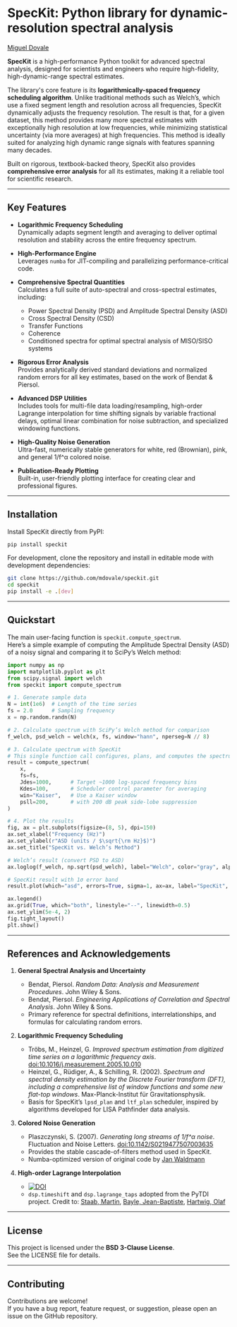 # SpecKit: Python library for dynamic-resolution spectral analysis
[Miguel Dovale](https://orcid.org/0000-0002-6300-5226)

**SpecKit** is a high-performance Python toolkit for advanced spectral analysis, designed for scientists and engineers who require high-fidelity, high-dynamic-range spectral estimates.

The library's core feature is its **logarithmically-spaced frequency scheduling algorithm**. Unlike traditional methods such as Welch’s, which use a fixed segment length and resolution across all frequencies, SpecKit dynamically adjusts the frequency resolution. The result is that, for a given dataset, this method provides many more spectral estimates with exceptionally high resolution at low frequencies, while minimizing statistical uncertainty (via more averages) at high frequencies. This method is ideally suited for analyzing high dynamic range signals with features spanning many decades.

Built on rigorous, textbook-backed theory, SpecKit also provides **comprehensive error analysis** for all its estimates, making it a reliable tool for scientific research.

---

## Key Features

- **Logarithmic Frequency Scheduling**  
  Dynamically adapts segment length and averaging to deliver optimal resolution and stability across the entire frequency spectrum.

- **High-Performance Engine**  
  Leverages `numba` for JIT-compiling and parallelizing performance-critical code.

- **Comprehensive Spectral Quantities**  
  Calculates a full suite of auto-spectral and cross-spectral estimates, including:  
    - Power Spectral Density (PSD) and Amplitude Spectral Density (ASD)  
    - Cross Spectral Density (CSD)  
    - Transfer Functions
    - Coherence  
  - Conditioned spectra for optimal spectral analysis of MISO/SISO systems  

- **Rigorous Error Analysis**  
  Provides analytically derived standard deviations and normalized random errors for all key estimates, based on the work of Bendat & Piersol.

- **Advanced DSP Utilities**  
  Includes tools for multi-file data loading/resampling, high-order Lagrange interpolation for time shifting signals by variable fractional delays, optimal linear combination for noise subtraction, and specialized windowing functions.

- **High-Quality Noise Generation**  
  Ultra-fast, numerically stable generators for white, red (Brownian), pink, and general 1/f^α colored noise.

- **Publication-Ready Plotting**  
  Built-in, user-friendly plotting interface for creating clear and professional figures.

---

## Installation

Install SpecKit directly from PyPI:

```bash
pip install speckit
```

For development, clone the repository and install in editable mode with development dependencies:

```bash
git clone https://github.com/mdovale/speckit.git
cd speckit
pip install -e .[dev]
```

---

## Quickstart

The main user-facing function is `speckit.compute_spectrum`.  
Here’s a simple example of computing the Amplitude Spectral Density (ASD) of a noisy signal and comparing it to SciPy’s Welch method:

```python
import numpy as np
import matplotlib.pyplot as plt
from scipy.signal import welch
from speckit import compute_spectrum

# 1. Generate sample data
N = int(1e6)  # Length of the time series
fs = 2.0      # Sampling frequency
x = np.random.randn(N)

# 2. Calculate spectrum with SciPy’s Welch method for comparison
f_welch, psd_welch = welch(x, fs, window="hann", nperseg=N // 8)

# 3. Calculate spectrum with SpecKit
# This single function call configures, plans, and computes the spectrum.
result = compute_spectrum(
    x,
    fs=fs,
    Jdes=1000,      # Target ~1000 log-spaced frequency bins
    Kdes=100,       # Scheduler control parameter for averaging
    win="Kaiser",   # Use a Kaiser window
    psll=200,       # with 200 dB peak side-lobe suppression
)

# 4. Plot the results
fig, ax = plt.subplots(figsize=(8, 5), dpi=150)
ax.set_xlabel("Frequency (Hz)")
ax.set_ylabel(r"ASD (units / $\sqrt{\rm Hz}$)")
ax.set_title("SpecKit vs. Welch’s Method")

# Welch’s result (convert PSD to ASD)
ax.loglog(f_welch, np.sqrt(psd_welch), label="Welch", color="gray", alpha=0.7)

# SpecKit result with 1σ error band
result.plot(which="asd", errors=True, sigma=1, ax=ax, label="SpecKit", color="crimson")

ax.legend()
ax.grid(True, which="both", linestyle="--", linewidth=0.5)
ax.set_ylim(5e-4, 2)
fig.tight_layout()
plt.show()
```

---

## References and Acknowledgements

1. **General Spectral Analysis and Uncertainty**  
   - Bendat, Piersol. *Random Data: Analysis and Measurement Procedures*. John Wiley & Sons.  
   - Bendat, Piersol. *Engineering Applications of Correlation and Spectral Analysis*. John Wiley & Sons.  
   - Primary reference for spectral definitions, interrelationships, and formulas for calculating random errors.

2. **Logarithmic Frequency Scheduling**
   - Tröbs, M., Heinzel, G. *Improved spectrum estimation from digitized time series on a logarithmic frequency axis*. [doi:10.1016/j.measurement.2005.10.010](https://doi.org/10.1016/j.measurement.2005.10.010)
   - Heinzel, G., Rüdiger, A., & Schilling, R. (2002). *Spectrum and spectral density estimation by the Discrete Fourier transform (DFT), including a comprehensive list of window functions and some new flat-top windows*. Max-Planck-Institut für Gravitationsphysik.  
   - Basis for SpecKit’s `lpsd_plan` and `ltf_plan` scheduler, inspired by algorithms developed for LISA Pathfinder data analysis.

3. **Colored Noise Generation**  
   - Plaszczynski, S. (2007). *Generating long streams of 1/f^α noise*. Fluctuation and Noise Letters. [doi:10.1142/S0219477507003635](https://doi.org/10.1142/S0219477507003635)  
   - Provides the stable cascade-of-filters method used in SpecKit.
   - Numba-optimized version of original code by [Jan Waldmann](https://github.com/janwaldmann/pyplnoise)

4. **High-order Lagrange Interpolation**
   - [![DOI](https://zenodo.org/badge/DOI/10.5281/zenodo.8429119.svg)](https://doi.org/10.5281/zenodo.8429119)
   - `dsp.timeshift` and `dsp.lagrange_taps` adopted from the PyTDI project. Credit to: [Staab, Martin](https://orcid.org/0000-0001-5036-6586), [Bayle, Jean-Baptiste](https://orcid.org/0000-0001-7629-6555), [Hartwig, Olaf](https://orcid.org/0000-0003-2670-3815)

---

## License

This project is licensed under the **BSD 3-Clause License**.  
See the LICENSE file for details.

---

## Contributing

Contributions are welcome!  
If you have a bug report, feature request, or suggestion, please open an issue on the GitHub repository.
